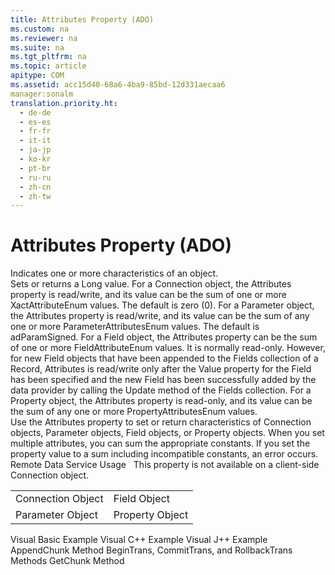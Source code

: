 ```yaml
---
title: Attributes Property (ADO)
ms.custom: na
ms.reviewer: na
ms.suite: na
ms.tgt_pltfrm: na
ms.topic: article
apitype: COM
ms.assetid: acc15d40-68a6-4ba9-85bd-12d331aecaa6
manager:sonalm
translation.priority.ht: 
  - de-de
  - es-es
  - fr-fr
  - it-it
  - ja-jp
  - ko-kr
  - pt-br
  - ru-ru
  - zh-cn
  - zh-tw
---
```

# Attributes Property (ADO)
<?xml version="1.0" encoding="utf-8"?>
<developerReferenceWithoutSyntaxDocument xmlns="http://ddue.schemas.microsoft.com/authoring/2003/5" xmlns:xlink="http://www.w3.org/1999/xlink" xmlns:xsi="http://www.w3.org/2001/XMLSchema-instance" xsi:schemaLocation="http://ddue.schemas.microsoft.com/authoring/2003/5 http://dduestorage.blob.core.windows.net/ddueschema/developer.xsd">
  <introduction>
    <para>Indicates one or more characteristics of an object.</para>
  </introduction>
  <section>
    <title>Settings and Return Values</title>
    <content>
      <para>Sets or returns a <languageKeyword>Long</languageKeyword> value.</para>
      <para>For a <legacyLink xlink:href="ef6b1824-5b12-43db-89d7-8f3d13896d4d">Connection</legacyLink> object, the <unmanagedCodeEntityReference>Attributes</unmanagedCodeEntityReference> property is read/write, and its value can be the sum of one or more <legacyLink xlink:href="e7dcecd3-7dc7-445c-b922-f700c3067fbc">XactAttributeEnum</legacyLink> values. The default is zero (0).</para>
      <para>For a <legacyLink xlink:href="e010e794-7f0f-4026-8b5b-37328e437d63">Parameter</legacyLink> object, the <unmanagedCodeEntityReference>Attributes</unmanagedCodeEntityReference> property is read/write, and its value can be the sum of any one or more <legacyLink xlink:href="7ef6c728-5eda-4bde-8052-02d2db1d2cfe">ParameterAttributesEnum</legacyLink> values. The default is <legacyBold>adParamSigned</legacyBold>.</para>
      <para>For a <legacyLink xlink:href="b10a72fc-3c4b-4186-a70b-993dc9f7a092">Field</legacyLink> object, the <unmanagedCodeEntityReference>Attributes</unmanagedCodeEntityReference> property can be the sum of one or more <legacyLink xlink:href="6e34d886-005a-40dc-bd5c-6adcbf81e5cd">FieldAttributeEnum</legacyLink> values. It is normally read-only. However, for new <unmanagedCodeEntityReference>Field</unmanagedCodeEntityReference> objects that have been appended to the <legacyLink xlink:href="7c371474-b88f-4730-afa5-44163a0488d5">Fields</legacyLink> collection of a <legacyLink xlink:href="db83ed2c-a8e3-460c-8682-64667e4d5d01">Record</legacyLink>, <unmanagedCodeEntityReference>Attributes</unmanagedCodeEntityReference> is read/write only after the <legacyLink xlink:href="48919c74-86d4-462e-99b9-8854ceb8d683">Value</legacyLink> property for the <unmanagedCodeEntityReference>Field</unmanagedCodeEntityReference> has been specified and the new <unmanagedCodeEntityReference>Field</unmanagedCodeEntityReference> has been successfully added by the data provider by calling the <legacyLink xlink:href="6b2a9c31-1a7e-40db-8a53-30720d0f6cc1">Update</legacyLink> method of the <unmanagedCodeEntityReference>Fields</unmanagedCodeEntityReference> collection.</para>
      <para>For a <legacyLink xlink:href="b2a4767c-03c7-4935-a3bc-df3e1a38a009">Property</legacyLink> object, the <unmanagedCodeEntityReference>Attributes</unmanagedCodeEntityReference> property is read-only, and its value can be the sum of any one or more <legacyLink xlink:href="96a01955-a6b4-4cbf-9c73-52bcd1e9fb25">PropertyAttributesEnum</legacyLink> values.</para>
    </content>
  </section>
  <languageReferenceRemarks>
    <content>
      <para>Use the <unmanagedCodeEntityReference>Attributes</unmanagedCodeEntityReference> property to set or return characteristics of <unmanagedCodeEntityReference>Connection</unmanagedCodeEntityReference> objects, <unmanagedCodeEntityReference>Parameter</unmanagedCodeEntityReference> objects, <unmanagedCodeEntityReference>Field</unmanagedCodeEntityReference> objects, or <unmanagedCodeEntityReference>Property</unmanagedCodeEntityReference> objects.</para>
      <para>When you set multiple attributes, you can sum the appropriate constants. If you set the property value to a sum including incompatible constants, an error occurs.</para>
      <alert class="note">
        <para>
          <legacyBold>Remote Data Service Usage   </legacyBold>This property is not available on a client-side <unmanagedCodeEntityReference>Connection</unmanagedCodeEntityReference> object.</para>
      </alert>
    </content>
  </languageReferenceRemarks>
  <section>
    <title>Applies To</title>
    <content>
      <table xmlns:caps="http://schemas.microsoft.com/build/caps/2013/11">
        <tbody>
          <tr>
            <TD>
              <para>
                <link xlink:href="ef6b1824-5b12-43db-89d7-8f3d13896d4d">Connection Object</link>
              </para>
            </TD>
            <TD>
              <para>
                <link xlink:href="b10a72fc-3c4b-4186-a70b-993dc9f7a092">Field Object</link>
              </para>
            </TD>
          </tr>
          <tr>
            <TD>
              <para>
                <link xlink:href="e010e794-7f0f-4026-8b5b-37328e437d63">Parameter Object</link>
              </para>
            </TD>
            <TD>
              <para>
                <link xlink:href="b2a4767c-03c7-4935-a3bc-df3e1a38a009">Property Object</link>
              </para>
            </TD>
          </tr>
        </tbody>
      </table>
    </content>
  </section>
  <relatedTopics>
<link xlink:href="258bdce3-1819-44a2-9217-105879c789ef">Visual Basic Example</link>
<link xlink:href="2db7c9ca-d7d0-4c8e-840b-b27d7933ec40">Visual C++ Example</link>
<link xlink:href="625f8bcb-a9bb-4534-8768-00a9bcbe7b7f">Visual J++ Example</link>
<link xlink:href="c648b5a8-d4f1-4d16-836e-3957feb03617">AppendChunk Method</link>
<link xlink:href="d4683472-4120-4236-8640-fa9ae289e23e">BeginTrans, CommitTrans, and RollbackTrans Methods</link>
<link xlink:href="fc268e22-205b-44a3-9038-ffed51e23e10">GetChunk Method</link>
</relatedTopics>
</developerReferenceWithoutSyntaxDocument>